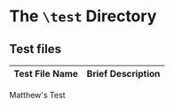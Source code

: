 # The `\test` Directory

## Test files
| Test File Name | Brief Description|
|---------------| -----------------|
Matthew's Test
